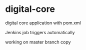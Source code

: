 # digital-core

digital core application with pom.xml

Jenkins job triggers automatically

working on master branch copy
